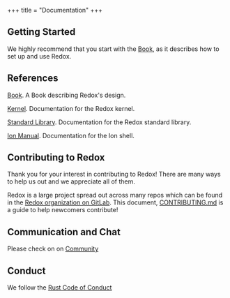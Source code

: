 +++
title = "Documentation"
+++

## Getting Started

We highly recommend that you start with the [Book](https://doc.redox-os.org/book/), as it describes how to set up and use Redox.

## References

[Book](https://doc.redox-os.org/book/). A Book describing Redox's design.

[Kernel](https://doc.redox-os.org/kernel/kernel/). Documentation for the Redox kernel.

[Standard Library](https://doc.redox-os.org/std/std/). Documentation for the Redox standard library.

[Ion Manual](https://doc.redox-os.org/ion-manual/). Documentation for the Ion shell.

## Contributing to Redox

Thank you for your interest in contributing to Redox!
There are many ways to help us out and we appreciate all of them.

Redox is a large project spread out across many repos which can be found in the
[Redox organization on GitLab](https://gitlab.redox-os.org/redox-os). This document,
[CONTRIBUTING.md](https://gitlab.redox-os.org/redox-os/redox/blob/master/CONTRIBUTING.md)
is a guide to help newcomers contribute!

## Communication and Chat

Please check on on [Community](/community/)

## Conduct

We follow the [Rust Code of Conduct](https://www.rust-lang.org/policies/code-of-conduct)

